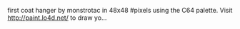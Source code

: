 first coat hanger by monstrotac in 48x48 #pixels using the C64 palette. Visit http://paint.lo4d.net/ to draw yo... 